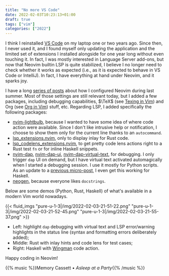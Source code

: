 ```yaml
---
title: "No more VS Code"
date: 2022-02-03T10:23:13+01:00
draft: true
tags: ["vim"]
categories: ["2022"]
---
```


I think I reinstalled [VS Code] on my laptop one or two years ago. Since then, I never used it, and I found myself only updating the application and the limited set of extensions I installed alongside for one year long without even touching it. In fact, I was mostly interested in Language Server add-ons, but now that Neovim builtin LSP is quite stabilized, I believe I no longer need to check whether it works as expected (i.e., as it is expected to behave in VS Code or IntelliJ). In fact, I have everything at hand under Neovim, and it sparks joy.

I have a long [series of posts] about how I configured Neovim during last summer. Most of those settings are still relevant today, but I added a few packages, including debugging capabilities, $\TeX$ (see [Texing in Vim]) and Org (see [Org in Vim]) stuff, etc. Regarding LSP, I added specifically the following packages:

- [nvim-lightbulb], because I wanted to have some idea of where code action were available. Since I don't like intrusive help or notification, I choose to show them only for the current line thanks to an `autocommand`.
- [lsp_extensions.nvim], only to display inlay for Rust code.
- [lsp_codelens_extensions.nvim], to get pretty code lens actions right to a Rust test `fn` or for inline Haskell snippets.
- [nvim-dap], [nvim-dap-ui], [nvim-dap-virtual-text], for debugging. I only trigger `dap` UI on demand, but I have virtual text activated automagically when I started a debugging session. I use it mostly for Python scripts. As an update to a [previous micro-post], I even get this working for Haskell.
- [neogen], because everyone likes `docstrings`.

Below are some demos (Python, Rust, Haskell) of what's available in a modern Vim world nowadays.

{{< fluid_imgs
"pure-u-1-3|/img/2022-02-03-21-51-22.png"
"pure-u-1-3|/img/2022-02-03-21-52-45.png"
"pure-u-1-3|/img/2022-02-03-21-55-37.png" >}}

- Left: highlight `dap` debugging with virtual text and LSP error/warning highlights in the status line (syntax and formatting errors deliberately added);
- Middle: Rust with inlay hints and code lens for test cases;
- Right: Haskell with [Wingman] code action.

Happy coding in Neovim!

{{% music %}}Memory Cassett • _Asleep at a Party_{{% /music %}}

[VS Code]: /post/vscode-yet-again/
[series of posts]: /post/modern-neovim/
[Texing in Vim]: /post/texing-in-vim/
[Org in Vim]: /post/org-in-vim/
[nvim-lightbulb]: https://github.com/kosayoda/nvim-lightbulb
[lsp_extensions.nvim]: https://github.com/nvim-lua/lsp_extensions.nvim
[lsp_codelens_extensions.nvim]: https://github.com/ericpubu/lsp_codelens_extensions.nvim
[nvim-dap]: https://github.com/mfussenegger/nvim-dap
[nvim-dap-ui]: https://github.com/rcarriga/nvim-dap-ui
[nvim-dap-virtual-text]: https://github.com/theHamsta/nvim-dap-virtual-text
[previous micro-post]: /micro/2022-01-28-18-09-39/
[neogen]: https://github.com/danymat/neogen
[Wingman]: https://haskellwingman.dev/
